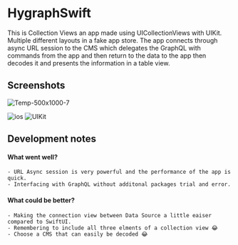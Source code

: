 # HygraphSwift

This is Collection Views an app made using UICollectionViews with UIKit. Multiple different layouts in a fake app store. The app connects through async URL session to the CMS which delegates the GraphQL with commands from the app and then return to the data to the app then decodes it and presents the information in a table view.


## Screenshots

![Temp-500x1000-7](https://user-images.githubusercontent.com/77019152/200451978-921afaa4-0b76-4a14-aed4-6d62a3df49cc.jpg)





![ios](https://img.shields.io/badge/13.0%2B-iOS-blue)
![UIKit](https://img.shields.io/badge/UIKit-framework%20-orange)



## Development notes

#### What went well?

    - URL Async session is very powerful and the performance of the app is quick.
    - Interfacing with GraphQL without additonal packages trial and error.

    

#### What could be better?

    - Making the connection view between Data Source a little eaiser compared to SwiftUI.
    - Remembering to include all three elments of a collection view 😂
    - Choose a CMS that can easily be decoded 😂

